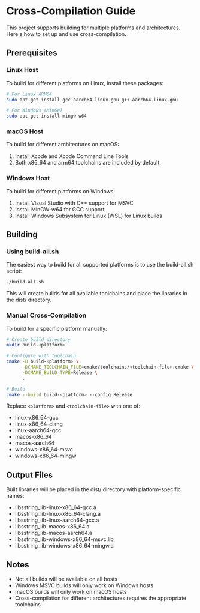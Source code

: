 # Cross-Compilation Guide

This project supports building for multiple platforms and architectures. Here's how to set up and use cross-compilation.

## Prerequisites

### Linux Host
To build for different platforms on Linux, install these packages:
```bash
# For Linux ARM64
sudo apt-get install gcc-aarch64-linux-gnu g++-aarch64-linux-gnu

# For Windows (MinGW)
sudo apt-get install mingw-w64
```

### macOS Host
To build for different architectures on macOS:
1. Install Xcode and Xcode Command Line Tools
2. Both x86_64 and arm64 toolchains are included by default

### Windows Host
To build for different platforms on Windows:
1. Install Visual Studio with C++ support for MSVC
2. Install MinGW-w64 for GCC support
3. Install Windows Subsystem for Linux (WSL) for Linux builds

## Building

### Using build-all.sh
The easiest way to build for all supported platforms is to use the build-all.sh script:
```bash
./build-all.sh
```

This will create builds for all available toolchains and place the libraries in the dist/ directory.

### Manual Cross-Compilation
To build for a specific platform manually:
```bash
# Create build directory
mkdir build-<platform>

# Configure with toolchain
cmake -B build-<platform> \
      -DCMAKE_TOOLCHAIN_FILE=cmake/toolchains/<toolchain-file>.cmake \
      -DCMAKE_BUILD_TYPE=Release \
      .

# Build
cmake --build build-<platform> --config Release
```

Replace `<platform>` and `<toolchain-file>` with one of:
- linux-x86_64-gcc
- linux-x86_64-clang
- linux-aarch64-gcc
- macos-x86_64
- macos-aarch64
- windows-x86_64-msvc
- windows-x86_64-mingw

## Output Files
Built libraries will be placed in the dist/ directory with platform-specific names:
- libsstring_lib-linux-x86_64-gcc.a
- libsstring_lib-linux-x86_64-clang.a
- libsstring_lib-linux-aarch64-gcc.a
- libsstring_lib-macos-x86_64.a
- libsstring_lib-macos-aarch64.a
- libsstring_lib-windows-x86_64-msvc.lib
- libsstring_lib-windows-x86_64-mingw.a

## Notes
- Not all builds will be available on all hosts
- Windows MSVC builds will only work on Windows hosts
- macOS builds will only work on macOS hosts
- Cross-compilation for different architectures requires the appropriate toolchains
